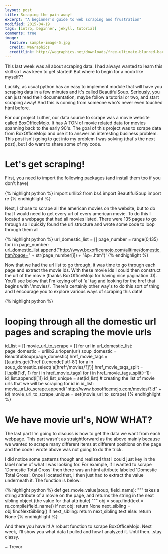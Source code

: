 ```yaml
---
layout: post
title: Scraping the pain away!
excerpt: "A beginner's guide to web scraping and frustration"
modified: 2015-04-19
tags: [intro, beginner, jekyll, tutorial]
comments: true
image:
  feature: sample-image-5.jpg
  credit: WeGraphics
  creditlink: http://wegraphics.net/downloads/free-ultimate-blurred-background-pack/
---
```


This last week was all about scraping data.  I had always wanted to learn this skill
so I was keen to get started!  But where to begin for a noob like myself??

Luckily, as usual python has an easy to implement module that will have you scraping
data in a few minutes and it's called BeautifulSoup.  Seriously, you can just read
their documentation, maybe follow a tutorial or two, and start scraping away!  And this
is coming from someone who's never even touched html before.

For our project Luther, our data source to scrape was a movie website called
BoxOfficeMojo.  It has A TON of movie related data for movies spanning back to the early
90's.  The goal of this project was to scrape data from BoxOfficeMojo and use it
to answer an interesting business problem.  This post isn't going to get into my problem
I was solving (that's the next post), but I do want to share some of my code.

# Let's get scraping!

First, you need to import the following packages (and install them too if you don't have)

{% highlight python %}
import urllib2
from bs4 import BeautifulSoup
import re
{% endhighlight %}

Next, I chose to scrape all the american movies on the website, but to do that
I would need to get every url of every american movie.  To do this I located
a webpage that had all movies listed.  There were 135 pages to go through so I quickly
found the url structure and wrote some code to loop through them all

{% highlight python %}
url_domestic_list = []
page_number = range(0,135)
for i in page_number:
    url_domestic_list.append("http://www.boxofficemojo.com/alltime/domestic.htm?page="
    + str(page_number[i]) + "&p=.htm")'
{% endhighlight %}

Now that we had the url list to go through, it was time to go through each page and extract
the movie ids.  With these movie ids I could then construct the url of the movie (thanks
BoxOfficeMojo for having nice pagination :D).  You'll see below that I'm keying off
of 'a' tag and looking for the href that begins with '/movies/'.  There's certainly
other way's to do this sort of thing and I encourage you to explore various ways
of scraping this data!

{% highlight python %}
# looping through all the domestic url pages and scraping the movie urls
id_list = []
movie_url_to_scrape = []
for url in url_domestic_list:
    page_domestic = urllib2.urlopen(url)
    soup_domestic = BeautifulSoup(page_domestic)
    href_movie_tags = [(a.attrs.get('href')).encode('utf-8') for a in soup_domestic.select('a[href^/movies/?]')]
    href_movie_tags_split = [i.split('id', 1) for i in href_movie_tags]
    for i in href_movie_tags_split[:-1]:
        id_list.append(i[1])
    id_list_unique = set(id_list)
	# creating the list of movie urls that we will be scraping
    for id in id_list:
        movie_url_to_scrape.append("http://www.boxofficemojo.com/movies/?id" + id)
    movie_url_to_scrape_unique = set(movie_url_to_scrape)
{% endhighlight %}

# We have movie url's, NOW WHAT?

The last part I'm going to discuss is how to get the data we want from each webpage.
This part wasn't as straightforward as the above mainly because we wanted to scrape
many different items at different positions on the page and the code I wrote above
was not going to do the trick.

I did notice some patterns though and realized that I could just key in the label
name of what I was looking for.  For example, if I wanted to scrape 'Domestic Total Gross'
then there was an html attribute labeled 'Domestic Total Gross'.  Once I located that,
I then just had to extract the value underneath it.  The function is below:

{% highlight python %}
def get_movie_value(soup, field_name):
    """
    takes a string attribute of a movie on the page, and
    returns the string in the next sibling object (the value for that attribute)
    """
    obj = soup.find(text = re.compile(field_name))
    if not obj:
        return None
    next_sibling = obj.findNextSibling()
    if next_sibling:
        return next_sibling.text
    else:
        return None
{% endhighlight %}

And there you have it!  A robust function to scrape BoxOfficeMojo.  Next week, I'll
show you what data I pulled and how I analyzed it.  Until then...stay classy.

~ Trevor
